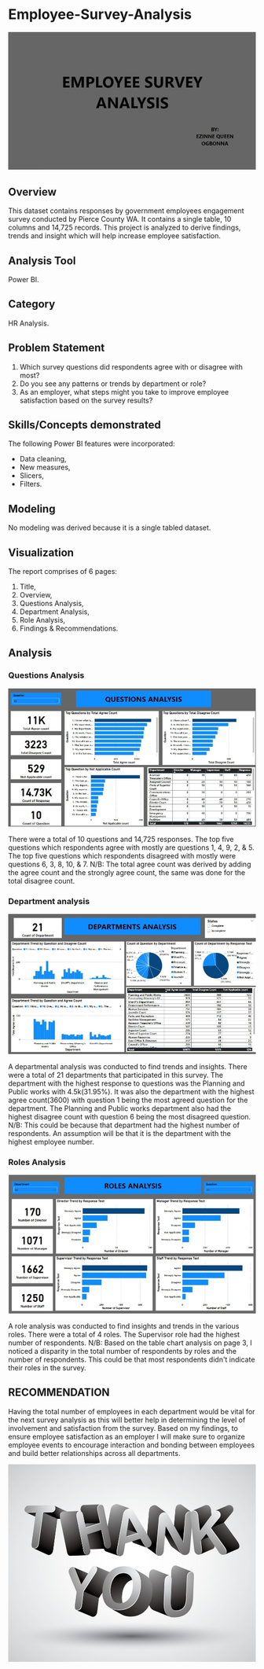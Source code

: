 # Employee-Survey-Analysis

![](Introduction.png)

## Overview

This dataset contains responses by government employees engagement survey conducted by Pierce County WA. It contains a single table, 10 columns and 14,725 records. This project is analyzed to derive findings, trends and insight which will help increase employee satisfaction.

## Analysis Tool
Power BI.

## Category 
HR Analysis.

## Problem Statement

1. Which survey questions did respondents agree with or disagree with most? 
2. Do you see any patterns or trends by department or role? 
3. As an employer, what steps might you take to improve employee satisfaction based on the survey results?

## Skills/Concepts demonstrated

The following Power BI features were incorporated:
- Data cleaning,
- New measures,
- Slicers,
- Filters.

## Modeling
No modeling was derived because it is a single tabled dataset. 

## Visualization

The report comprises of 6 pages:
1. Title,
2. Overview,
3. Questions Analysis,
4. Department Analysis,
5. Role Analysis,
6. Findings & Recommendations.

## Analysis

### Questions Analysis

![](Question_analysis.png)

There were a total of 10 questions and 14,725 responses. The top five questions which respondents agree with mostly are questions 1, 4, 9, 2, & 5. The top five questions which respondents disagreed with mostly were questions 6, 3, 8, 10, & 7.
N/B: The total agree count was derived by adding the agree count and the strongly agree count, the same was done for the total disagree count.

### Department analysis

![](Department_analysis.png)

A departmental analysis was conducted to find trends and insights. There were a total of 21 departments that participated in this survey. The department with the highest response to questions was the Planning and Public works with 4.5k(31.95%). It was also the department with the highest agree count(3600) with question 1 being the most agreed question for the department. The Planning and Public works department also had the highest disagree count with question 6 being the most disagreed question.
N/B: This could be because that department had the highest number of respondents. An assumption will be that it is the department with the highest employee number.

### Roles Analysis

![](Roles_analysis.png)

A role analysis was conducted to find insights and trends in the various roles. There were a total of 4 roles. The Supervisor role had the highest number of respondents.
N/B: Based on the table chart analysis on page 3, I noticed a disparity in the total number of respondents by roles and the number of respondents. This could be that most respondents didn't indicate their roles in the survey.

## RECOMMENDATION

Having the total number of employees in each department would be vital for the next survey analysis as this will better help in determining the level of involvement and satisfaction from the survey.
Based on my findings, to ensure employee satisfaction as an employer I will make sure to organize employee events to encourage interaction and bonding between employees and build better relationships across all departments.

![](Thank_you.png)

